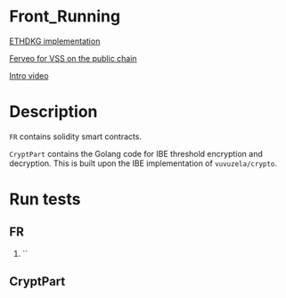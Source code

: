 # Front_Running

[ETHDKG implementation](https://github.com/PhilippSchindler/ethdkg/)

[Ferveo for VSS on the public chain](https://anoma.network/blog/ferveo-a-distributed-key-generation-scheme-for-front-running-protection/)

[Intro video](https://www.youtube.com/watch?v=LCCsw-aTdl0&list=PLXckXtNUcFBVc-ut9E74pGiDW-yEfnXX-&index=3)

# Description

`FR` contains solidity smart contracts.

`CryptPart` contains the Golang code for IBE threshold encryption and decryption. This is built upon the IBE implementation of `vuvuzela/crypto`.

# Run tests

## FR

1. ``

## CryptPart
